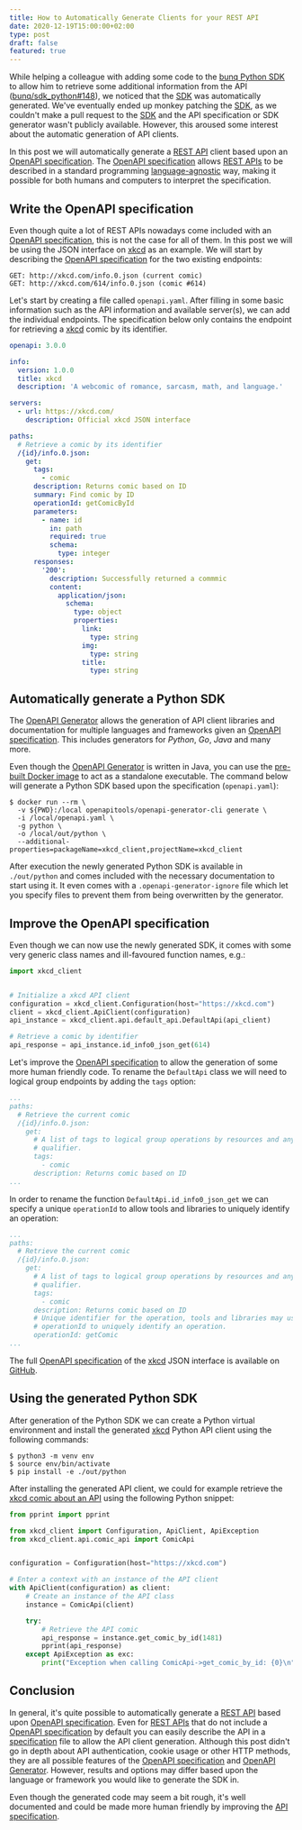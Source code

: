 ```yaml
---
title: How to Automatically Generate Clients for your REST API
date: 2020-12-19T15:00:00+02:00
type: post
draft: false
featured: true
---
```


While helping a colleague with adding some code to the [bunq Python SDK][bunq-sdk] to allow him to retrieve some additional information from the API ([bunq/sdk_python#148][bunq-issue]), we noticed that the [SDK][bunq-sdk] was automatically generated. We've eventually ended up monkey patching the [SDK][bunq-sdk], as we couldn't make a pull request to the [SDK][bunq-sdk] and the API specification or SDK generator wasn't publicly available. However, this aroused some interest about the automatic generation of API clients.

In this post we will automatically generate a [REST API][rest-api] client based upon an [OpenAPI specification][openapi-spec]. The [OpenAPI specification]([openapi-spec]) allows [REST APIs][rest-api] to be described in a standard programming [language-agnostic][language-agnostic] way, making it possible for both humans and computers to interpret the specification.

## Write the OpenAPI specification

Even though quite a lot of REST APIs nowadays come included with an [OpenAPI specification][openapi-spec], this is not the case for all of them. In this post we will be using the JSON interface on [xkcd][xkcd] as an example. We will start by describing the [OpenAPI specification][openapi-spec] for the two existing endpoints: 

```
GET: http://xkcd.com/info.0.json (current comic)
GET: http://xkcd.com/614/info.0.json (comic #614)
```

Let's start by creating a file called `openapi.yaml`. After filling in some basic information such as the API information and available server(s), we can add the individual endpoints. The specification below only contains the endpoint for retrieving a [xkcd][xkcd] comic by its identifier.

```yaml
openapi: 3.0.0

info:
  version: 1.0.0
  title: xkcd
  description: 'A webcomic of romance, sarcasm, math, and language.'

servers:
  - url: https://xkcd.com/
    description: Official xkcd JSON interface

paths:
  # Retrieve a comic by its identifier
  /{id}/info.0.json:
    get:
      tags:
        - comic
      description: Returns comic based on ID
      summary: Find comic by ID
      operationId: getComicById
      parameters:
        - name: id
          in: path
          required: true
          schema:
            type: integer
      responses:
        '200':
          description: Successfully returned a commmic
          content:
            application/json:
              schema:
                type: object
                properties:
                  link:
                    type: string
                  img:
                    type: string
                  title:
                    type: string
```

## Automatically generate a Python SDK

The [OpenAPI Generator][openapi-generator] allows the generation of API client libraries and documentation for multiple languages and frameworks given an [OpenAPI specification][openapi-spec]. This includes generators for _Python_, _Go_, _Java_ and many more.

Even though the [OpenAPI Generator][openapi-generator] is written in Java, you can use the [pre-built Docker image][openapi-generator-cli] to act as a standalone executable. The command below will generate a Python SDK based upon the specification (`openapi.yaml`):

```console
$ docker run --rm \
  -v ${PWD}:/local openapitools/openapi-generator-cli generate \
  -i /local/openapi.yaml \
  -g python \
  -o /local/out/python \
  --additional-properties=packageName=xkcd_client,projectName=xkcd_client
```

After execution the newly generated Python SDK is available in `./out/python` and comes included with the necessary documentation to start using it. It even comes with a `.openapi-generator-ignore` file which let you specify files to prevent them from being overwritten by the generator.

## Improve the OpenAPI specification

Even though we can now use the newly generated SDK, it comes with some very generic class names and ill-favoured function names, e.g.:

```python
import xkcd_client


# Initialize a xkcd API client
configuration = xkcd_client.Configuration(host="https://xkcd.com")
client = xkcd_client.ApiClient(configuration)
api_instance = xkcd_client.api.default_api.DefaultApi(api_client)

# Retrieve a comic by identifier
api_response = api_instance.id_info0_json_get(614)
```

Let's improve the [OpenAPI specification][openapi-spec] to allow the generation of some more human friendly code. To rename the `DefaultApi` class we will need to logical group endpoints by adding the `tags` option:

```yaml
...
paths:
  # Retrieve the current comic
  /{id}/info.0.json:
    get:
      # A list of tags to logical group operations by resources and any other
      # qualifier. 
      tags:
        - comic
      description: Returns comic based on ID
...
```

In order to rename the function `DefaultApi.id_info0_json_get` we can specify a unique `operationId` to allow tools and libraries to uniquely identify an operation:

```yaml
...
paths:
  # Retrieve the current comic
  /{id}/info.0.json:
    get:
      # A list of tags to logical group operations by resources and any other
      # qualifier. 
      tags:
        - comic
      description: Returns comic based on ID
      # Unique identifier for the operation, tools and libraries may use the
      # operationId to uniquely identify an operation.
      operationId: getComic
...
```

The full [OpenAPI specification][openapi-spec] of the [xkcd] JSON interface is available on [GitHub][xkcd-spec].

## Using the generated Python SDK

After generation of the Python SDK we can create a Python virtual environment and install the generated [xkcd][xkcd] Python API client using the following commands:

```console
$ python3 -m venv env
$ source env/bin/activate
$ pip install -e ./out/python
```

After installing the generated API client, we could for example retrieve the [xkcd comic about an API][xkcd-api] using the following Python snippet:

```python
from pprint import pprint

from xkcd_client import Configuration, ApiClient, ApiException
from xkcd_client.api.comic_api import ComicApi


configuration = Configuration(host="https://xkcd.com")

# Enter a context with an instance of the API client
with ApiClient(configuration) as client:
    # Create an instance of the API class
    instance = ComicApi(client)

    try:
        # Retrieve the API comic
        api_response = instance.get_comic_by_id(1481)
        pprint(api_response)
    except ApiException as exc:
        print("Exception when calling ComicApi->get_comic_by_id: {0}\n".format(exc))
```

## Conclusion

In general, it's quite possible to automatically generate a [REST API][rest-api] based upon [OpenAPI specification][openapi-spec]. Even for [REST APIs][rest-api] that do not include a [OpenAPI specification][openapi-spec] by default you can easily describe the API in a [specification][openapi-spec] file to allow the API client generation. Although this post didn't go in depth about API authentication, cookie usage or other HTTP methods, they are all possible features of the [OpenAPI specification][openapi-spec] and [OpenAPI Generator][openapi-generator]. However, results and options may differ based upon the language or framework you would like to generate the SDK in.

Even though the generated code may seem a bit rough, it's well documented and could be made more human friendly by improving the [API specification][openapi-spec].

[rest-api]: https://en.wikipedia.org/wiki/Representational_state_transfer
[bunq-sdk]: https://github.com/bunq/sdk_python
[bunq-issue]: https://github.com/bunq/sdk_python/issues/148
[openapi-spec]: https://swagger.io/specification/
[openapi-generator]: https://github.com/OpenAPITools/openapi-generator
[openapi-generator-cli]: hub.docker.com/r/openapitools/openapi-generator-cli
[xkcd]: https://xkcd.com/
[xkcd-api]: https://xkcd.com/1481/
[xkcd-spec]: https://gist.github.com/roaldnefs/053e505b2b7a807290908fe9aa3e1f00
[language-agnostic]: https://en.wikipedia.org/wiki/Language-agnostic
